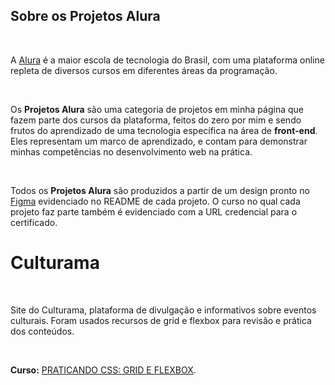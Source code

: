 ## Sobre os Projetos Alura

<br>

A [Alura](https://www.alura.com.br/) é a maior escola de tecnologia do Brasil, com uma plataforma online repleta de diversos cursos em diferentes áreas da programação.

<br>

Os **Projetos Alura** são uma categoria de projetos em minha página que fazem parte dos cursos da plataforma, feitos do zero por mim e sendo frutos do aprendizado de uma tecnologia específica na área de **front-end**. Eles representam um marco de aprendizado, e contam para demonstrar minhas competências no desenvolvimento web na prática.

<br>

Todos os **Projetos Alura** são produzidos a partir de um design pronto no [Figma](https://www.figma.com/) evidenciado no README de cada projeto. O curso no qual cada projeto faz parte também é evidenciado com a URL credencial para o certificado.

# Culturama

<br>

Site do Culturama, plataforma de divulgação e informativos sobre eventos culturais. Foram usados recursos de grid e flexbox para revisão e prática dos conteúdos.

<br>

**Curso:** [PRATICANDO CSS: GRID E FLEXBOX](https://cursos.alura.com.br/certificate/7ea4b5a2-4bc4-4420-ac8a-12d7db783753).
